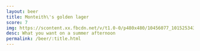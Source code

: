 ```yaml
---
layout: beer
title: Monteith\'s golden lager
score: 7
img: https://scontent.xx.fbcdn.net/v/t1.0-0/p480x480/10456077_10152534300758745_7454080799516274626_n.jpg?oh=cf27363c49a989804c90b1b63396f782&oe=5878BD0B
desc: What you want on a summer afternoon
permalink: /beer/:title.html
---
```

